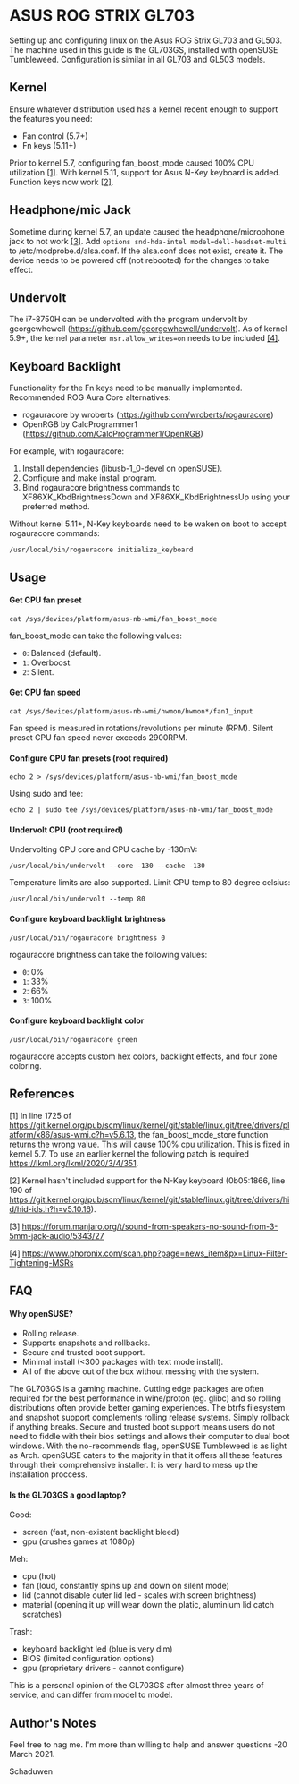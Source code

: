 ASUS ROG STRIX GL703
====================
Setting up and configuring linux on the Asus ROG Strix GL703 and GL503. The machine used in this guide is the GL703GS, installed with openSUSE Tumbleweed. Configuration is similar in all GL703 and GL503 models.

Kernel
------
Ensure whatever distribution used has a kernel recent enough to support the features you need:
* Fan control (5.7+)
* Fn keys (5.11+)

Prior to kernel 5.7, configuring fan_boost_mode caused 100% CPU utilization [[1]](https://github.com/schaduwen/gl703/blob/master/README.md#references).
With kernel 5.11, support for Asus N-Key keyboard is added. Function keys now work [[2]](https://github.com/schaduwen/gl703/blob/master/README.md#references).

Headphone/mic Jack
------------------
Sometime during kernel 5.7, an update caused the headphone/microphone jack to not work [[3]](https://github.com/schaduwen/gl703/blob/master/README.md#references).
Add `options snd-hda-intel model=dell-headset-multi` to /etc/modprobe.d/alsa.conf.
If the alsa.conf does not exist, create it.
The device needs to be powered off (not rebooted) for the changes to take effect.

Undervolt
---------
The i7-8750H can be undervolted with the program undervolt by georgewhewell (https://github.com/georgewhewell/undervolt).
As of kernel 5.9+, the kernel parameter `msr.allow_writes=on` needs to be included [[4]](https://github.com/schaduwen/gl703/blob/master/README.md#references).

Keyboard Backlight
------------------
Functionality for the Fn keys need to be manually implemented.
Recommended ROG Aura Core alternatives:
* rogauracore by wroberts (https://github.com/wroberts/rogauracore)
* OpenRGB by CalcProgrammer1 (https://github.com/CalcProgrammer1/OpenRGB)

For example, with rogauracore:
1. Install dependencies (libusb-1_0-devel on openSUSE).
2. Configure and make install program.
3. Bind rogauracore brightness commands to XF86XK_KbdBrightnessDown and XF86XK_KbdBrightnessUp using your preferred method.

Without kernel 5.11+, N-Key keyboards need to be waken on boot to accept rogauracore commands:
```
/usr/local/bin/rogauracore initialize_keyboard
```

Usage
-----
#### Get CPU fan preset
```
cat /sys/devices/platform/asus-nb-wmi/fan_boost_mode
```
fan_boost_mode can take the following values:
* `0`: Balanced (default).
* `1`: Overboost.
* `2`: Silent.

#### Get CPU fan speed
```
cat /sys/devices/platform/asus-nb-wmi/hwmon/hwmon*/fan1_input
```
Fan speed is measured in rotations/revolutions per minute (RPM). Silent preset CPU fan speed never exceeds 2900RPM.

#### Configure CPU fan presets (root required)
```
echo 2 > /sys/devices/platform/asus-nb-wmi/fan_boost_mode
```
Using sudo and tee:
```
echo 2 | sudo tee /sys/devices/platform/asus-nb-wmi/fan_boost_mode
```

#### Undervolt CPU (root required)
Undervolting CPU core and CPU cache by -130mV:
```
/usr/local/bin/undervolt --core -130 --cache -130
```
Temperature limits are also supported. Limit CPU temp to 80 degree celsius:
```
/usr/local/bin/undervolt --temp 80
```

#### Configure keyboard backlight brightness
```
/usr/local/bin/rogauracore brightness 0
```
rogauracore brightness can take the following values:
* `0`: 0%
* `1`: 33%
* `2`: 66%
* `3`: 100%

#### Configure keyboard backlight color
```
/usr/local/bin/rogauracore green
```
rogauracore accepts custom hex colors, backlight effects, and four zone coloring.

References
----------
[1] In line 1725 of https://git.kernel.org/pub/scm/linux/kernel/git/stable/linux.git/tree/drivers/platform/x86/asus-wmi.c?h=v5.6.13, the fan_boost_mode_store function returns the wrong value. This will cause 100% cpu utilization. This is fixed in kernel 5.7. To use an earlier kernel the following patch is required https://lkml.org/lkml/2020/3/4/351.

[2] Kernel hasn't included support for the N-Key keyboard (0b05:1866, line 190 of https://git.kernel.org/pub/scm/linux/kernel/git/stable/linux.git/tree/drivers/hid/hid-ids.h?h=v5.10.16).

[3] https://forum.manjaro.org/t/sound-from-speakers-no-sound-from-3-5mm-jack-audio/5343/27

[4] https://www.phoronix.com/scan.php?page=news_item&px=Linux-Filter-Tightening-MSRs

FAQ
---
#### Why openSUSE?
* Rolling release.
* Supports snapshots and rollbacks.
* Secure and trusted boot support.
* Minimal install (<300 packages with text mode install).
* All of the above out of the box without messing with the system.

The GL703GS is a gaming machine. Cutting edge packages are often required for the best performance in wine/proton (eg. glibc) and so rolling distributions often provide better gaming experiences. The btrfs filesystem and snapshot support complements rolling release systems. Simply rollback if anything breaks. Secure and trusted boot support means users do not need to fiddle with their bios settings and allows their computer to dual boot windows. With the no-recommends flag, openSUSE Tumbleweed is as light as Arch. openSUSE caters to the majority in that it offers all these features through their comprehensive installer. It is very hard to mess up the installation proccess.

#### Is the GL703GS a good laptop?
Good:
* screen (fast, non-existent backlight bleed)
* gpu (crushes games at 1080p)

Meh:
* cpu (hot)
* fan (loud, constantly spins up and down on silent mode)
* lid (cannot disable outer lid led - scales with screen brightness)
* material (opening it up will wear down the platic, aluminium lid catch scratches)

Trash:
* keyboard backlight led (blue is very dim)
* BIOS (limited configuration options)
* gpu (proprietary drivers - cannot configure)

This is a personal opinion of the GL703GS after almost three years of service, and can differ from model to model.

Author's Notes
--------------
Feel free to nag me. I'm more than willing to help and answer questions -20 March 2021.

Schaduwen


